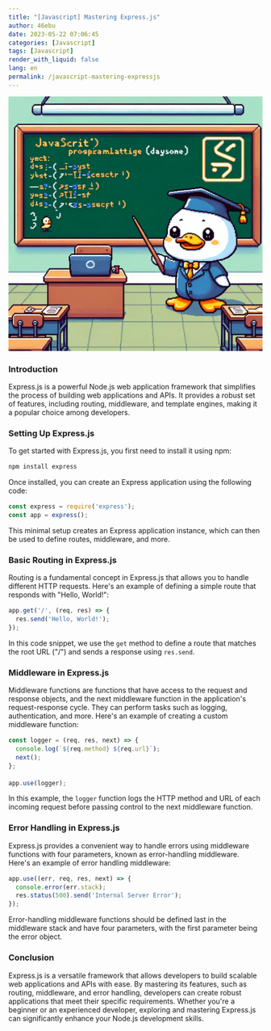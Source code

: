 ```yaml
---
title: "[Javascript] Mastering Express.js"
author: 46ebu
date: 2023-05-22 07:06:45 
categories: [Javascript]
tags: [Javascript]
render_with_liquid: false
lang: en
permalink: /javascript-mastering-expressjs
---
```


![Intro](/assets/img/post/javascript.png)
### Introduction
Express.js is a powerful Node.js web application framework that simplifies the process of building web applications and APIs. It provides a robust set of features, including routing, middleware, and template engines, making it a popular choice among developers.

### Setting Up Express.js
To get started with Express.js, you first need to install it using npm:
```javascript
npm install express
```
Once installed, you can create an Express application using the following code:
```javascript
const express = require('express');
const app = express();
```
This minimal setup creates an Express application instance, which can then be used to define routes, middleware, and more.

### Basic Routing in Express.js
Routing is a fundamental concept in Express.js that allows you to handle different HTTP requests. Here's an example of defining a simple route that responds with "Hello, World!":
```javascript
app.get('/', (req, res) => {
  res.send('Hello, World!');
});
```
In this code snippet, we use the `get` method to define a route that matches the root URL ("/") and sends a response using `res.send`.

### Middleware in Express.js
Middleware functions are functions that have access to the request and response objects, and the next middleware function in the application's request-response cycle. They can perform tasks such as logging, authentication, and more. Here's an example of creating a custom middleware function:
```javascript
const logger = (req, res, next) => {
  console.log(`${req.method} ${req.url}`);
  next();
};

app.use(logger);
```
In this example, the `logger` function logs the HTTP method and URL of each incoming request before passing control to the next middleware function.

### Error Handling in Express.js
Express.js provides a convenient way to handle errors using middleware functions with four parameters, known as error-handling middleware. Here's an example of error handling middleware:
```javascript
app.use((err, req, res, next) => {
  console.error(err.stack);
  res.status(500).send('Internal Server Error');
});
```
Error-handling middleware functions should be defined last in the middleware stack and have four parameters, with the first parameter being the error object.

### Conclusion
Express.js is a versatile framework that allows developers to build scalable web applications and APIs with ease. By mastering its features, such as routing, middleware, and error handling, developers can create robust applications that meet their specific requirements. Whether you're a beginner or an experienced developer, exploring and mastering Express.js can significantly enhance your Node.js development skills.